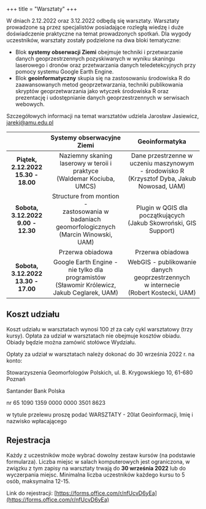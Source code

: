 +++
title = "Warsztaty"
+++

W dniach 2.12.2022 oraz 3.12.2022 odbędą się warsztaty. Warsztaty prowadzone są przez specjalistów posiadające rozległą wiedzę i duże doświadczenie praktyczne na temat prowadzonych spotkań. 
Dla wygody uczestników, warsztaty zostały podzielone na dwa bloki tematyczne: 

- Blok **systemy obserwacji Ziemi** obejmuje techniki i przetwarzanie danych geoprzestrzennych pozyskiwanych w wyniku skaningu laserowego i dronów oraz przetwarzania danych teledetekcyjnych przy pomocy systemu Google Earth Engine. 
- Blok **geoinformatyczny** skupia się na zastosowaniu środowiska R do zaawansowanych metod geoprzetwarzania, techniki publikowania skryptów geoprzetwarzania jako wtyczek środowiska R oraz prezentację i udostępnianie danych geoprzestrzennych w serwisach webowych.

Szczegółowych informacji na temat warsztatów udziela Jarosław Jasiewicz, [jarekj@amu.edu.pl](jarekj@amu.edu.pl)



|                                        |                                    **Systemy obserwacyjne Ziemi**                                   |                                         **Geoinformatyka**                                        |
|:--------------------------------------:|:---------------------------------------------------------------------------------------------------:|:-------------------------------------------------------------------------------------------------:|
| **Piątek, 2.12.2022<br>15.30 - 18.00** | Naziemny skaning laserowy w teroii i praktyce<br>(Waldemar Kociuba, UMCS)                           | Dane przestrzenne w uczeniu maszynowym<br>- środowisko R <br>(Krzysztof Dyba, Jakub Nowosad, UAM) |
|  **Sobota, 3.12.2022<br>9.00 - 12.30** | Structure from montion - <br>zastosowania w badaniach geomorfologicznych<br>(Marcin Winowski, UAM)  | Plugin w QGIS dla początkujących<br>(Jakub Skowroński, GIS Support)                               |
|                                        |                                           Przerwa obiadowa                                          |                                          Przerwa obiadowa                                         |
| **Sobota, 3.12.2022<br>13.30 - 17.00** | Google Earth Engine - nie tylko dla programistów<br>(Sławomir Królewicz, Jakub Ceglarek, UAM)       | WebGIS - publikowanie danych geoprzestrzennych<br>w internecie<br>(Robert Kostecki, UAM)          |


## Koszt udziału 
Koszt udziału w warsztatach wynosi 100 zł za cały cykl warsztatowy (trzy kursy). Opłata za udział w warsztatach nie obejmuje kosztów obiadu. Obiady będzie można zamówić stołówce Wydziału.

Opłaty za udział w warsztatach należy dokonać do 30 września 2022 r. na konto:

Stowarzyszenia Geomorfologów Polskich, ul. B. Krygowskiego 10, 61-680 Poznań

Santander Bank Polska 

nr 65 1090 1359 0000 0000 3501 8623

w tytule przelewu proszę podać WARSZTATY - 20lat Geoinformacji, Imię i nazwisko wpłacającego

## Rejestracja 
Każdy z uczestników może wybrać dowolny zestaw kursów (na podstawie formularza).
Liczba miejsc w salach komputerowych jest ograniczona, w związku z tym zapisy na warsztaty trwają do **30 września 2022** lub do wyczerpania miejsc. Minimalna liczba uczestników każdego kursu to 5 osób, maksymalna 12-15.

Link do rejestracji: [https://forms.office.com/r/nfUcvD6yEa](https://forms.office.com/r/nfUcvD6yEa)



